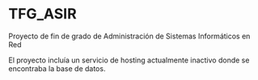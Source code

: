 # TFG_ASIR
Proyecto de fin de grado de Administración de Sistemas Informáticos en Red

El proyecto incluía un servicio de hosting actualmente inactivo donde se encontraba la base de datos.
